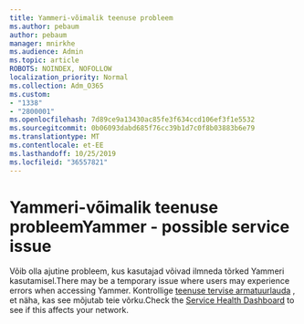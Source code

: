 ```yaml
---
title: Yammeri-võimalik teenuse probleem
ms.author: pebaum
author: pebaum
manager: mnirkhe
ms.audience: Admin
ms.topic: article
ROBOTS: NOINDEX, NOFOLLOW
localization_priority: Normal
ms.collection: Adm_O365
ms.custom:
- "1338"
- "2800001"
ms.openlocfilehash: 7d89ce9a13430ac85fe3f634ccd106ef3f1e5532
ms.sourcegitcommit: 0b06093dabd685f76cc39b1d7c0f8b03883b6e79
ms.translationtype: MT
ms.contentlocale: et-EE
ms.lasthandoff: 10/25/2019
ms.locfileid: "36557821"
---
```

# <a name="yammer---possible-service-issue"></a><span data-ttu-id="d3bc2-102">Yammeri-võimalik teenuse probleem</span><span class="sxs-lookup"><span data-stu-id="d3bc2-102">Yammer - possible service issue</span></span>

<span data-ttu-id="d3bc2-103">Võib olla ajutine probleem, kus kasutajad võivad ilmneda tõrked Yammeri kasutamisel.</span><span class="sxs-lookup"><span data-stu-id="d3bc2-103">There may be a temporary issue where users may experience errors when accessing Yammer.</span></span> <span data-ttu-id="d3bc2-104">Kontrollige [teenuse tervise armatuurlauda](https://admin.microsoft.com/AdminPortal/Home#/servicehealth) , et näha, kas see mõjutab teie võrku.</span><span class="sxs-lookup"><span data-stu-id="d3bc2-104">Check the [Service Health Dashboard](https://admin.microsoft.com/AdminPortal/Home#/servicehealth) to see if this affects your network.</span></span>

